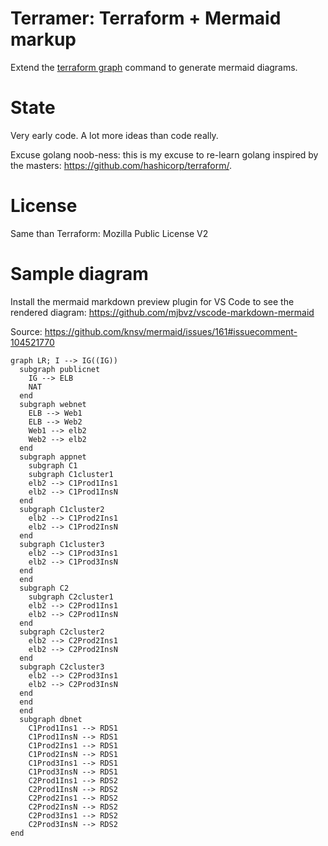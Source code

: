 # Terramer: Terraform + Mermaid markup

Extend the [terraform graph](https://www.terraform.io/docs/commands/graph.html) command to generate mermaid diagrams.

# State

Very early code. A lot more ideas than code really.

Excuse golang noob-ness: this is my excuse to re-learn golang inspired by the masters: https://github.com/hashicorp/terraform/.

# License

Same than Terraform: Mozilla Public License V2

# Sample diagram

Install the mermaid markdown preview plugin for VS Code to see the rendered diagram: https://github.com/mjbvz/vscode-markdown-mermaid

Source: https://github.com/knsv/mermaid/issues/161#issuecomment-104521770
```mermaid
graph LR; I --> IG((IG))
  subgraph publicnet
    IG --> ELB
    NAT
  end
  subgraph webnet
    ELB --> Web1
    ELB --> Web2
    Web1 --> elb2
    Web2 --> elb2
  end
  subgraph appnet
    subgraph C1
    subgraph C1cluster1
    elb2 --> C1Prod1Ins1
    elb2 --> C1Prod1InsN
  end
  subgraph C1cluster2
    elb2 --> C1Prod2Ins1
    elb2 --> C1Prod2InsN
  end
  subgraph C1cluster3
    elb2 --> C1Prod3Ins1
    elb2 --> C1Prod3InsN
  end
  end
  subgraph C2
    subgraph C2cluster1
    elb2 --> C2Prod1Ins1
    elb2 --> C2Prod1InsN
  end
  subgraph C2cluster2
    elb2 --> C2Prod2Ins1
    elb2 --> C2Prod2InsN
  end
  subgraph C2cluster3
    elb2 --> C2Prod3Ins1
    elb2 --> C2Prod3InsN
  end
  end
  end
  subgraph dbnet
    C1Prod1Ins1 --> RDS1
    C1Prod1InsN --> RDS1
    C1Prod2Ins1 --> RDS1
    C1Prod2InsN --> RDS1
    C1Prod3Ins1 --> RDS1
    C1Prod3InsN --> RDS1
    C2Prod1Ins1 --> RDS2
    C2Prod1InsN --> RDS2
    C2Prod2Ins1 --> RDS2
    C2Prod2InsN --> RDS2
    C2Prod3Ins1 --> RDS2
    C2Prod3InsN --> RDS2
end
```
